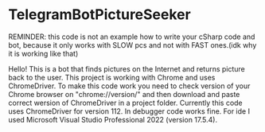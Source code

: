 # TelegramBotPictureSeeker

REMINDER: this code is not an example how to write your cSharp code and bot, because it only works with SLOW pcs and not with FAST ones.(idk why it is working like that)

Hello! This is a bot that finds pictures on the Internet and returns picture back to the user. This project is working with Chrome and uses ChromeDriver.
To make this code work you need to check version of your Chrome browser on "chrome://version/" and then download and paste correct wersion of ChromeDriver in a project folder. 
Currently this code uses ChromeDriver for version 112.
In debugger code works fine.
For ide I used Microsoft Visual Studio Professional 2022 (version 17.5.4).
